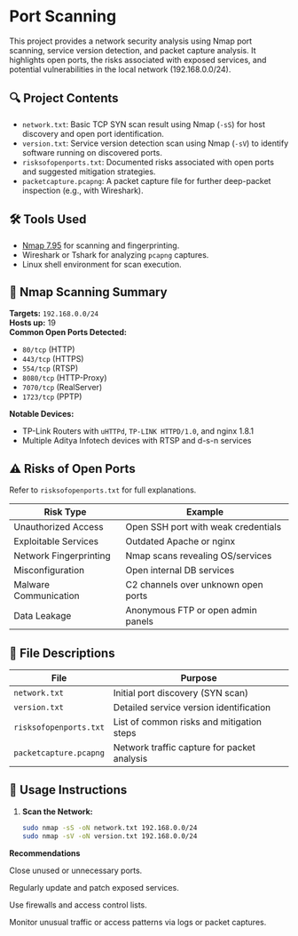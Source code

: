 # Port Scanning

This project provides a network security analysis using Nmap port scanning, service version detection, and packet capture analysis. It highlights open ports, the risks associated with exposed services, and potential vulnerabilities in the local network (192.168.0.0/24).

## 🔍 Project Contents

- `network.txt`: Basic TCP SYN scan result using Nmap (`-sS`) for host discovery and open port identification.
- `version.txt`: Service version detection scan using Nmap (`-sV`) to identify software running on discovered ports.
- `risksofopenports.txt`: Documented risks associated with open ports and suggested mitigation strategies.
- `packetcapture.pcapng`: A packet capture file for further deep-packet inspection (e.g., with Wireshark).

## 🛠 Tools Used

- [Nmap 7.95](https://nmap.org) for scanning and fingerprinting.
- Wireshark or Tshark for analyzing `pcapng` captures.
- Linux shell environment for scan execution.

## 📄 Nmap Scanning Summary

**Targets:** `192.168.0.0/24`  
**Hosts up:** 19  
**Common Open Ports Detected:**
- `80/tcp` (HTTP)
- `443/tcp` (HTTPS)
- `554/tcp` (RTSP)
- `8080/tcp` (HTTP-Proxy)
- `7070/tcp` (RealServer)
- `1723/tcp` (PPTP)

**Notable Devices:**
- TP-Link Routers with `uHTTPd`, `TP-LINK HTTPD/1.0`, and nginx 1.8.1
- Multiple Aditya Infotech devices with RTSP and d-s-n services

## ⚠️ Risks of Open Ports

Refer to `risksofopenports.txt` for full explanations.

| Risk Type                       | Example                                       |
|--------------------------------|-----------------------------------------------|
| Unauthorized Access            | Open SSH port with weak credentials           |
| Exploitable Services           | Outdated Apache or nginx                      |
| Network Fingerprinting         | Nmap scans revealing OS/services              |
| Misconfiguration               | Open internal DB services                     |
| Malware Communication          | C2 channels over unknown open ports           |
| Data Leakage                   | Anonymous FTP or open admin panels            |

## 📁 File Descriptions

| File                    | Purpose                                      |
|-------------------------|----------------------------------------------|
| `network.txt`           | Initial port discovery (SYN scan)            |
| `version.txt`           | Detailed service version identification      |
| `risksofopenports.txt`  | List of common risks and mitigation steps    |
| `packetcapture.pcapng`  | Network traffic capture for packet analysis  |

## 🧪 Usage Instructions

1. **Scan the Network:**
   ```bash
   sudo nmap -sS -oN network.txt 192.168.0.0/24
   sudo nmap -sV -oN version.txt 192.168.0.0/24

**Recommendations**

Close unused or unnecessary ports.

Regularly update and patch exposed services.

Use firewalls and access control lists.

Monitor unusual traffic or access patterns via logs or packet captures.

